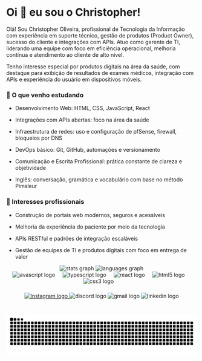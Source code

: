 # Oi 👋 eu sou o Christopher! #

Olá! Sou Christopher Oliveira, profissional de Tecnologia da Informação com experiência em suporte técnico, gestão de produtos (Product Owner), sucesso do cliente e integrações com APIs. Atuo como gerente de TI, liderando uma equipe com foco em eficiência operacional, melhoria contínua e atendimento ao cliente de alto nível.

Tenho interesse especial por produtos digitais na área da saúde, com destaque para exibição de resultados de exames médicos, integração com APIs e experiência do usuário em dispositivos móveis.

### 🧠 O que venho estudando ###

* Desenvolvimento Web: HTML, CSS, JavaScript, React

* Integrações com APIs abertas: foco na área da saúde

* Infraestrutura de redes: uso e configuração de pfSense, firewall, bloqueios por DNS 

* DevOps básico: Git, GitHub, automações e versionamento

* Comunicação e Escrita Profissional: prática constante de clareza e objetividade

* Inglês: conversação, gramática e vocabulário com base no método Pimsleur

### 🚀 Interesses profissionais ###

* Construção de portais web modernos, seguros e acessíveis

* Melhoria da experiência do paciente por meio da tecnologia

* APIs RESTful e padrões de integração escaláveis

* Gestão de equipes de TI e produtos digitais com foco em entrega de valor

<div align="center">
  <img src="https://github-readme-stats.vercel.app/api?username=chris-oliver-git&hide_title=false&hide_rank=false&show_icons=true&include_all_commits=true&count_private=true&disable_animations=false&theme=dracula&locale=en&hide_border=false" height="150" alt="stats graph"  />
  <img src="https://github-readme-stats.vercel.app/api/top-langs?username=chris-oliver-git&locale=en&hide_title=false&layout=compact&card_width=320&langs_count=5&theme=dracula&hide_border=false" height="150" alt="languages graph"  />
</div>





<div align="center">
  <img src="https://cdn.jsdelivr.net/gh/devicons/devicon/icons/javascript/javascript-original.svg" height="30" alt="javascript logo"  />
  <img width="12" />
  <img src="https://cdn.jsdelivr.net/gh/devicons/devicon/icons/typescript/typescript-original.svg" height="30" alt="typescript logo"  />
  <img width="12" />
  <img src="https://cdn.jsdelivr.net/gh/devicons/devicon/icons/react/react-original.svg" height="30" alt="react logo"  />
  <img width="12" />
  <img src="https://cdn.jsdelivr.net/gh/devicons/devicon/icons/html5/html5-original.svg" height="30" alt="html5 logo"  />
  <img width="12" />
  <img src="https://cdn.jsdelivr.net/gh/devicons/devicon/icons/css3/css3-original.svg" height="30" alt="css3 logo"  />
  <img width="12" />
</div>

###

<div align="center">
  <a href="https://instagram.com/euchristopheer" target="_blank">
  <img src="https://img.shields.io/static/v1?message=Instagram&logo=instagram&label=&color=E4405F&logoColor=white&labelColor=&style=for-the-badge" height="35" alt="Instagram logo" />
</a>
  <img src="https://img.shields.io/static/v1?message=Discord&logo=discord&label=&color=7289DA&logoColor=white&labelColor=&style=for-the-badge" height="35" alt="discord logo"  />
  <img src="https://img.shields.io/static/v1?message=Gmail&logo=gmail&label=&color=D14836&logoColor=white&labelColor=&style=for-the-badge" height="35" alt="gmail logo"  />
  <img src="https://img.shields.io/static/v1?message=LinkedIn&logo=linkedin&label=&color=0077B5&logoColor=white&labelColor=&style=for-the-badge" height="35" alt="linkedin logo"  />
</div>

###

<br clear="both">

<img src="https://raw.githubusercontent.com/chris-oliver-git/chris-oliver-git/output/snake.svg" alt="Snake animation" />

###
